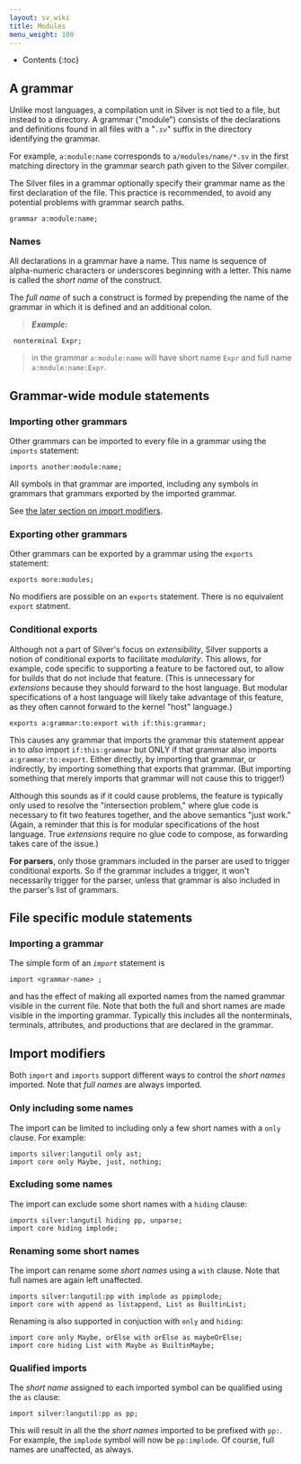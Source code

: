 ```yaml
---
layout: sv_wiki
title: Modules
menu_weight: 100
---
```


* Contents
{:toc}

## A grammar

Unlike most languages, a compilation unit in Silver is not tied to a file, but instead to a directory.  A grammar ("module") consists of the declarations and definitions found in all files with a "_`.sv`_" suffix in the directory identifying the grammar.

For example, `a:module:name` corresponds to `a/modules/name/*.sv` in the first matching directory in the grammar search path given to the Silver compiler.

The Silver files in a grammar optionally specify their grammar name as the first declaration of the file.  This practice is recommended, to avoid any potential problems with grammar search paths.

```
grammar a:module:name;
```

### Names

All declarations in a grammar have a name.  This name is sequence of alpha-numeric characters or underscores beginning with a letter.  This name is called the _short name_ of the construct.

The _full name_ of such a construct is formed by prepending the name of the grammar in which it is defined and an additional colon.

> _**Example:**_
```
 nonterminal Expr;
```
> in the grammar `a:module:name` will have short name `Expr` and full name `a:module:name:Expr`.

## Grammar-wide module statements

### Importing other grammars

Other grammars can be imported to every file in a grammar using the `imports` statement:

```
imports another:module:name;
```

All symbols in that grammar are imported, including any symbols in grammars that grammars exported by the imported grammar.

See [the later section on import modifiers](Concept_Modules#Import_modifiers.md).

### Exporting other grammars

Other grammars can be exported by a grammar using the `exports` statement:

```
exports more:modules;
```

No modifiers are possible on an `exports` statement.  There is no equivalent `export` statment.

### Conditional exports

Although not a part of Silver's focus on _extensibility_, Silver supports a notion of conditional exports to facilitate _modularity_. This allows, for example, code specific to supporting a feature to be factored out, to allow for builds that do not include that feature. (This is unnecessary for _extensions_ because they should forward to the host language. But modular specifications of a host language will likely take advantage of this feature, as they often cannot forward to the kernel "host" language.)

```
exports a:grammar:to:export with if:this:grammar;
```

This causes any grammar that imports the grammar this statement appear in to _also_ import `if:this:grammar` but ONLY if that grammar also imports `a:grammar:to:export`.  Either directly, by importing that grammar, or indirectly, by importing something that exports that grammar. (But importing something that merely imports that grammar will not cause this to trigger!)

Although this sounds as if it could cause problems, the feature is typically only used to resolve the "intersection problem," where glue code is necessary to fit two features together, and the above semantics "just work."  (Again, a reminder that this is for modular specifications of the host language. True _extensions_ require no glue code to compose, as forwarding takes care of the issue.)

**For parsers**, only those grammars included in the parser are used to trigger conditional exports. So if the grammar includes a trigger, it won't necessarily trigger for the parser, unless that grammar is also included in the parser's list of grammars.

## File specific module statements

### Importing a grammar

The simple form of an _`import`_ statement is
```
import <grammar-name> ;
```
and has the effect of making all exported names from the named grammar visible in the current file.  Note that both the full and short names are made visible in the importing grammar.  Typically this includes all the nonterminals, terminals, attributes, and productions that are declared in the grammar.

## Import modifiers

Both `import` and `imports` support different ways to control the _short names_ imported. Note that _full names_ are always imported.

### Only including some names

The import can be limited to including only a few short names with a `only` clause. For example:

```
imports silver:langutil only ast;
import core only Maybe, just, nothing;
```

### Excluding some names

The import can exclude some short names with a `hiding` clause:

```
imports silver:langutil hiding pp, unparse;
import core hiding implode;
```

### Renaming some short names

The import can rename some _short names_ using a `with` clause. Note that full names are again left unaffected.

```
imports silver:langutil:pp with implode as ppimplode;
import core with append as listappend, List as BuiltinList;
```

Renaming is also supported in conjuction with `only` and `hiding`:

```
import core only Maybe, orElse with orElse as maybeOrElse;
import core hiding List with Maybe as BuiltinMaybe;
```

### Qualified imports

The _short name_ assigned to each imported symbol can be qualified using the `as` clause:

```
import silver:langutil:pp as pp;
```

This will result in all the the _short names_ imported to be prefixed with `pp:`. For example, the `implode` symbol will now be `pp:implode`. Of course, full names are unaffected, as always.
